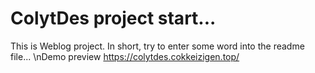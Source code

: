 # ColytDes project start...
This is Weblog project.
In short, try to enter some word into the readme file...
\nDemo preview https://colytdes.cokkeizigen.top/
